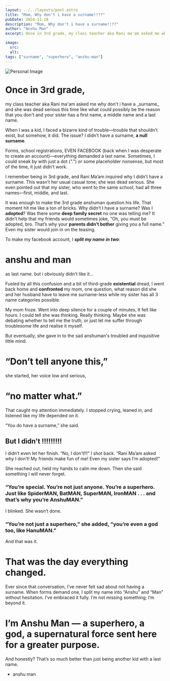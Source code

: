 ```yaml
---
layout: ../../layouts/post.astro
title: "Mom, Why don't i have a surname!!??"
pubDate: 2024-11-28
description: "Mom, Why don't i have a surname!!??"
author: "Anshu Man"
excerpt: Once in 3rd grade, my class teacher aka Rani ma'am asked me why don't i have a surname and she was dead serious this time like what could possibly be the reason that you don't and your sister has a first name, a middle name and a last name. 

image:
  src: 
  alt: 
tags: ["surname", "superhero", "anshu-man"]
---
```

<div class="flex justify-left py-4 w-full bg-[url('/home.jpeg')] bg-repeat-x bg-cover bg-center ">
		<img src="/home3.jpeg" alt="Personal Image" class="shadow-lg w-full object-repeat" style="max-width: 50%; height: auto; border-radius:0 " />
	</div>

<h1 style="margin-top: 1.2em" >Once in 3rd grade,</h1>
 my class teacher aka Rani ma'am asked me why don't i have a _surname_ and she was dead serious this time like what could possibly be the reason that you don't and your sister has a first name, a middle name and a last name.

When I was a kid, I faced a bizarre kind of trouble—trouble that shouldn’t exist, but somehow, it did. The issue? I didn’t have a surname, **a null surname**.

Forms, school registrations, EVEN FACEBOOK (back when I was desperate to create an account)—everything demanded a last name. Sometimes, I could sneak by with just a dot (".") or some placeholder nonsense, but most of the time, it just didn’t work.

I remember being in 3rd grade, and Rani Ma’am inquired why I didn’t have a surname. This wasn’t her usual casual tone; she was dead serious. She even pointed out that my sister, who went to the same school, had all three names—first, middle, and last.

It was enough to make the 3rd grade anshuman question his life. That moment hit me like a ton of bricks. Why didn’t I have a surname? Was I **adopted**? Was there some **deep family secret** no one was telling me? It didn’t help that my friends would sometimes joke, “Oh, you must be adopted, bro. That’s why your **parents didn’t bother** giving you a full name.” Even my sister would join in on the teasing.

To make my facebook account, I ***split my name in two***: 

# anshu and man 
as last name.
but i obviously didn't like it...

Fueled by all this confusion and a bit of third-grade **existential** dread, I went back home and **confronted** my mom, one question, what reason did she and her husband have to leave me surname-less while my sister has all 3 name categories possible.

My mom froze. Went into deep silence for a couple of minutes, It felt like hours. I could tell she was thinking. Really thinking. Maybe she was debating whether to tell me the truth, or just let me suffer through troublesome life and realise it myself.

But eventually, she gave in to the sad anshuman's troubled and inquisitive little mind.

# “Don’t tell anyone this,” 
she started, her voice low and serious, 
# “no matter what.”

That caught my attention immediately. I stopped crying, leaned in, and listened like my life depended on it.

“You do have a surname,” she said.

## But I didn't !!!!!!!!!

I didn’t even let her finish. “No, I don’t!!!” I shot back. “Rani Ma’am asked why I don’t! My friends make fun of me! Even my sister says I’m adopted!”

She reached out, held my hands to calm me down. Then she said something I will never forget.

### “You’re special. You’re not just anyone. You’re a superhero. Just like SpiderMAN, BatMAN, SuperMAN, IronMAN . . . and that’s why you’re AnshuMAN.”

I blinked. She wasn’t done.

### “You’re not just a superhero,” she added, “you’re even a god too, like HanuMAN.”

And that was it. 
# That was the day everything changed.

Ever since that conversation, I’ve never felt sad about not having a surname. When forms demand one, I split my name into “Anshu” and “Man” without hesitation. I’ve embraced it fully. I’m not missing something; I’m beyond it.

# I’m **Anshu Man** — a superhero, a god, a supernatural force sent here for a greater purpose.

And honestly? That’s so much better than just being another kid with a last name.

- anshu man
